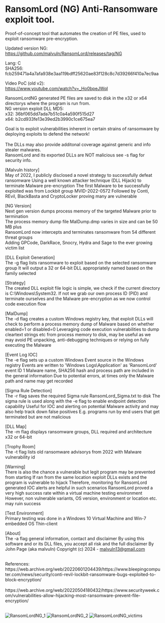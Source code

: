 # RansomLord (NG) Anti-Ransomware exploit tool.
Proof-of-concept tool that automates the creation of PE files, used to exploit ransomware pre-encryption. <br>

Updated version NG: https://github.com/malvuln/RansomLord/releases/tag/NG

Lang: C <br>
SHA256: fcb259471a4a7afa938e3aa119bdff25620ae83f128c8c7d39266f410a7ec9aa

Video PoC (old v2): <br >
https://www.youtube.com/watch?v=_Ho0bpeJWqI

RansomLordNG generated PE files are saved to disk in the x32 or x64 directorys where the program is run from. <br>
NG version exploit DLL MD5: <br>
x32: 36bf065dd7ada7b51c0a4a590f515d27 <br>
x64: b2cd933fe13e39ed2b3990c1ce675ea7 <br>

Goal is to exploit vulnerabilities inherent in certain strains of ransomware by deploying exploits to defend the network!<br> <br>
The DLLs may also provide additonal coverage against generic and info stealer malwares.<br>
RansomLord and its exported DLLs are NOT malicious see -s flag for security info.<br>

[Malvuln history] <br>
  May of 2022, I publicly disclosed a novel strategy to successfully defeat ransomware
  Using a well known attacker technique (DLL Hijack) to terminate Malware pre-encryption
  The first Malware to be successfully exploited was from Lockbit group MVID-2022-0572
  Followed by Conti, REvil, BlackBasta and CryptoLocker proving many are vulnerable

[NG Version] <br>
  Next gen version dumps process memory of the targeted Malware prior to termination <br>
  The process memory dump file MalDump.dmp varies in size and can be 50 MB plus <br>
  RansomLord now intercepts and terminates ransomware from 54 different threat groups <br>
  Adding GPCode, DarkRace, Snocry, Hydra and Sage to the ever growing victim list <br>

[DLL Exploit Generation] <br>
  The -g flag lists ransomware to exploit based on the selected ransomware group
  It will output a 32 or 64-bit DLL appropriately named based on the family selected

[Strategy] <br>
  The created DLL exploit file logic is simple, we check if the current directory
  is C:\Windows\System32. If not we grab our own process ID (PID) and terminate
  ourselves and the Malware pre-encryption as we now control code execution flow

[MalDump] <br>
  The -d flag creates a custom Windows registry key, that exploit DLLs will check
  to perform a process memory dump of Malware based on whether enabled=1 or disabled=0
  Leveraging code execution vulnerabilities to dump cleartext strings etc from process
  memory to disk, may be useful as we may avoid PE unpacking, anti-debugging techniques
  or relying on fully executing the Malware

[Event Log IOC] <br>
  The -e flag sets up a custom Windows Event source in the Windows registry
  Events are written to 'Windows Logs\Application' as 'RansomLord' event ID 1
  Malware name, SHA256 hash and process path are included in the general information
  Due to potential errors, at times only the Malware path and name may get recorded

[Sigma Rule Detection] <br>
  The -r flag saves the required Sigma rule RansomLord_Sigma.txt to disk
  The sigma rule is used along with the -e flag to enable endpoint detection capability
  Useful for IOC and alerting on potential Malware activity and may also help track down
  false positives E.g. programs run by end users that get terminated but are not malicious

[DLL Map] <br>
  The -m flag displays ransomware groups, DLL required and architecture x32 or 64-bit

[Trophy Room] <br>
  The -t flag lists old ransomware advisorys from 2022 with Malware vulnerability id

[Warning] <br>
  There is also the chance a vulnerable but legit program may be prevented from starting
  If ran from the same location exploit DLLs exists and the program is vulnerable to hijack
  Therefore, monitoring for RansomLord generated IOC alerts are helpful in such scenarios
  RansomLord proved a very high success rate within a virtual machine testing environment
  However, non vulnerable variants, OS version, environment or location etc. may ruin success

[Test Environment] <br>
  Primary testing was done in a Windows 10 Virtual Machine and Win-7 embedded OS Thin-client

[About] <br>
  The -a flag general information, contact and disclaimer
  By using this software and or its DLL files, you accept all risk and the full disclaimer
  By John Page (aka malvuln) Copyright (c) 2024 - malvuln13@gmail.com

<br>
References: <br>
https://web.archive.org/web/20220601204439/https://www.bleepingcomputer.com/news/security/conti-revil-lockbit-ransomware-bugs-exploited-to-block-encryption/ <br><br>
https://web.archive.org/web/20220504180432/https://www.securityweek.com/vulnerabilities-allow-hijacking-most-ransomware-prevent-file-encryption/ <br><br>

![RansomLordNG_1](https://github.com/user-attachments/assets/461d276f-cd42-4d2d-9643-bb3c8647e404)
![RansomLordNG_2](https://github.com/user-attachments/assets/4da0ec42-f98b-4481-ab86-e168e99e2954)
![RansomLordNG_victims](https://github.com/user-attachments/assets/e6921140-a834-4e28-9770-6ffb134345e6)




 
